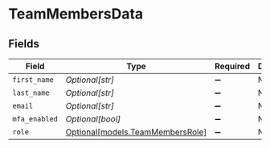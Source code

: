 # TeamMembersData


## Fields

| Field                                                            | Type                                                             | Required                                                         | Description                                                      |
| ---------------------------------------------------------------- | ---------------------------------------------------------------- | ---------------------------------------------------------------- | ---------------------------------------------------------------- |
| `first_name`                                                     | *Optional[str]*                                                  | :heavy_minus_sign:                                               | N/A                                                              |
| `last_name`                                                      | *Optional[str]*                                                  | :heavy_minus_sign:                                               | N/A                                                              |
| `email`                                                          | *Optional[str]*                                                  | :heavy_minus_sign:                                               | N/A                                                              |
| `mfa_enabled`                                                    | *Optional[bool]*                                                 | :heavy_minus_sign:                                               | N/A                                                              |
| `role`                                                           | [Optional[models.TeamMembersRole]](../models/teammembersrole.md) | :heavy_minus_sign:                                               | N/A                                                              |